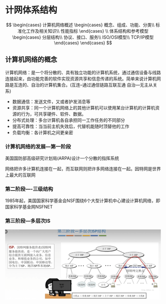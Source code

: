 # 计网体系结构
$$
\begin{cases}
计算机网络概述
\begin{cases}
概念、组成、功能、分类\\
标准化工作及相关知识\\
性能指标
\end{cases}
\\
体系结构和参考模型
\begin{cases}
分层结构\\
协议、接口、服务\\
ISO/OSI模型\\
TCP/IP模型
\end{cases}
\end{cases}
$$

## 计算机网络的概念

 计算机网络：是一个将分散的、具有独立功能的计算机系统，通过通信设备与线路连接起来，由功能完善的软件实现资源共享和信息传递的系统。简单来说计算机网路是互连的、自治的计算机集合。(互连–通过通信链路互联互通	自治—无主从关系)

* 数据通信：发送文件，又或者护发消息等
* 资源共享：同一个计算机网络上的其他计算机可以使用某台计算机的计算机资源的行为，可共享硬件、软件、数据。
* 分布式处理：多台计算机各自承担同一工作任务的不同部分
* 提高可靠性：当当前主机失效后，代替机能随时顶替他的工作
* 负载均衡：各计算机之间更亲密

### 计算机网络的发展—第一阶段

美国国防部高级研究计划局(ARPA)设计一个分散的指挥系统

网络把许多计算机连接在一起，而互联网则把许多网络连接在一起。因特网是世界上最大的互联网 

### 第二阶段—-三级结构

  1985年起，美国国家科学基金会NSF围绕6个大型计算机中心建设计算机网络，即国家科学基金网NSFNET

### 第三阶段—多层次IS

![image-20241013155825672](./assets/image-20241013155825672.png)
